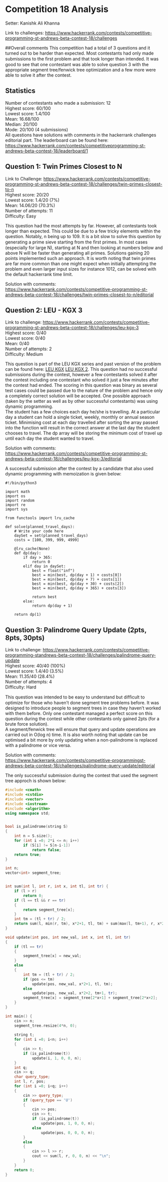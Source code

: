 # Competition 18 Analysis  
Setter: Kanishk Ali Khanna 

Link to challenges: https://www.hackerrank.com/contests/competitive-programming-st-andrews-beta-contest-18/challenges 

##Overall comments 
This competition had a total of 3 questions and it turned out to be harder than expected. Most contestants had only made submissions to the ﬁrst problem and that took longer than intended. It was good to see that one contestant was able to solve question 3 with the appropriate segment tree/fenwick tree optimization and a few more were able to solve it after the contest.

## Statistics
Number of contestants who made a submission: 12 <br>
Highest score: 60/100 <br>
Lowest score: 1.4/100 <br>
Mean: 16.68/100 <br>
Median: 20/100 <br>
Mode: 20/100 (4 submissions) <br>
All questions have solutions with comments in the hackerrank challenges editorial part. The leaderboard can be found here: https://www.hackerrank.com/contests/competitiveprogramming-st-andrews-beta-contest-18/leaderboard/1 

## Question 1: Twin Primes Closest to N 

Link to Challenge: https://www.hackerrank.com/contests/competitive-programming-st-andrews-beta-contest-18/challenges/twin-primes-closest-to-n <br>
Highest score: 20/20  <br>
Lowest score: 1.4/20 (7%)  <br>
Mean: 14.06/20 (70.3%) <br>
Number of attempts: 11 <br>
Difficulty: Easy 

This question had the most attempts by far. However, all contestants took longer than expected. This could be due to a few tricky elements within the question. Notably, n being up to 109. It is a bit slow to solve this question by generating a prime sieve starting from the ﬁrst primes. In most cases (especially for large N), starting at N and then looking at numbers below and above N will be faster than generating all primes. Solutions gaining 20 points implemented such an approach. It is worth noting that twin primes are far more common than one might expect when initially attempting the problem and even larger input sizes for instance 1012, can be solved with the default hackerrank time limit.
  
Solution with comments: https://www.hackerrank.com/contests/competitive-programming-st-andrews-beta-contest-18/challenges/twin-primes-closest-to-n/editorial 

## Question 2: LEU - KGX 3 

Link to challenge: https://www.hackerrank.com/contests/competitive-programming-st-andrews-beta-contest-18/challenges/leu-kgx-3 <br>
Highest score: 0/40  <br>
Lowest score: 0/40 <br>
Mean: 0/40 <br>
Number of attempts: 2 <br>
Difficulty: Medium  

This question is part of the LEU KGX series and past version of the problem can be found here: [LEU KGX](https://www.hackerrank.com/contests/competitive-programming-st-andrews-beta-contest-9/challenges/leu-kgx) [LEU KGX 2](https://www.hackerrank.com/contests/competitive-programming-st-andrews-beta-contest-14/challenges/leu-kgx-2).
This question had no successful submissions during the contest, however a few contestants solved it after the contest including one contestant who solved it just a few minutes after the contest had ended. The scoring in this question was binary as several test cases could be passed due to the nature of the problem and hence only a completely correct solution will be accepted. One possible approach (taken by the setter as well as by other successful contestants) was using dynamic programming.  <br>
The student has a few choices each day he/she is travelling. At a particular day a student can hold a single ticket, weekly, monthly or annual season ticket. Minimising cost at each day travelled after sorting the array passed into the function will result in the correct answer at the last day the student chooses to travel. The dp array will be storing the minimum cost of travel up until each day the student wanted to travel. 

Solution with comments: https://www.hackerrank.com/contests/competitive-programming-st-andrews-beta-contest-18/challenges/leu-kgx-3/editorial 

A successful submission after the contest by a candidate that also used dynamic programming with memoization is given below:

```python3
#!/bin/python3

import math
import os
import random
import re
import sys

from functools import lru_cache

def solve(planned_travel_days):
    # Write your code here
    daySet = set(planned_travel_days)
    costs = [100, 399, 999, 4999]

    @lru_cache(None)
    def dp(day):
        if day > 365:
            return 0
        elif day in daySet:
            best = float("inf")
            best = min(best, dp(day + 1) + costs[0])
            best = min(best, dp(day + 7) + costs[1])
            best = min(best, dp(day + 30) + costs[2])
            best = min(best, dp(day + 365) + costs[3])

            return best
        else:
            return dp(day + 1)

    return dp(1)
```

## Question 3: Palindrome Query Update  (2pts, 8pts, 30pts) 
Link to challenge: https://www.hackerrank.com/contests/competitive-programming-standrews-beta-contest-18/challenges/palindrome-query-update <br>
Highest score: 40/40  (100%) <br>
Lowest score: 1.4/40 (3.5%) <br> 
Mean: 11.35/40 (28.4%) <br>
Number of attempts: 4 <br>
Difficulty: Hard  

This question was intended to be easy to understand but difﬁcult to optimize for those who haven’t done segment tree problems before. It was designed to introduce people to segment trees in case they haven’t worked with them before. Only one contestant managed a perfect score on this question during the contest while other contestants only gained 2pts (for a brute force solution).  <br>
A segment/fenwick tree will ensure that query and update operations are carried out in O(log n) time. It is also worth noting that update can be optimised a bit more by only updating when a non-palindrome is replaced with a palindrome or vice versa. 

Solution with comments: https://www.hackerrank.com/contests/competitive-programmingst-andrews-beta-contest-18/challenges/palindrome-query-update/editorial

The only successful submission during the contest that used the segment tree approch is shown below:

```c++
#include <cmath>
#include <cstdio>
#include <vector>
#include <iostream>
#include <algorithm>
using namespace std;


bool is_palindrome(string S)
{
    int n = S.size();
    for (int i =0; 2*i <= n; i++)
        if (S[i] != S[n-i-1])
            return false;
    return true;
}

int n;
vector<int> segment_tree;


int sum(int l, int r, int x, int tl, int tr) {
    if (l > r) 
        return 0;
    if (l == tl && r == tr) 
    {
        return segment_tree[x];
    }
    int tm = (tl + tr) / 2;
    return sum(l, min(r, tm), x*2+1, tl, tm) + sum(max(l, tm+1), r, x*2+2, tm+1, tr);
}

void update(int pos, int new_val, int x, int tl, int tr) 
{
    if (tl == tr) 
    {
        segment_tree[x] = new_val;
    } 
    else 
    {
        int tm = (tl + tr) / 2;
        if (pos <= tm)
            update(pos, new_val, x*2+1, tl, tm);
        else
            update(pos, new_val, x*2+2, tm+1, tr);
        segment_tree[x] = segment_tree[2*x+1] + segment_tree[2*x+2];
    }
}

int main() {
    cin >> n;
    segment_tree.resize(4*n, 0);
    
    string t;
    for (int i =0; i<n; i++)
    {
        cin >> t;
        if (is_palindrome(t))
            update(i, 1, 0, 0, n);
    }
    int q;
    cin >> q;
    char query_type;
    int l, r, pos;
    for (int i =0; i<q; i++)
    {
        cin >> query_type;
        if (query_type == 'U')
        {
            cin >> pos;
            cin >> t;
            if (is_palindrome(t))
                update(pos, 1, 0, 0, n);
            else
                update(pos, 0, 0, 0, n);
        }
        else
        {
            cin >> l >> r;
            cout << sum(l, r, 0, 0, n) << "\n";
        }
    }
    return 0;
}
```
